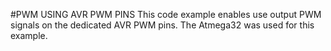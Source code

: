 #PWM USING AVR PWM PINS
This code example enables use output PWM signals on the dedicated AVR PWM pins.
The Atmega32 was used for this example.

